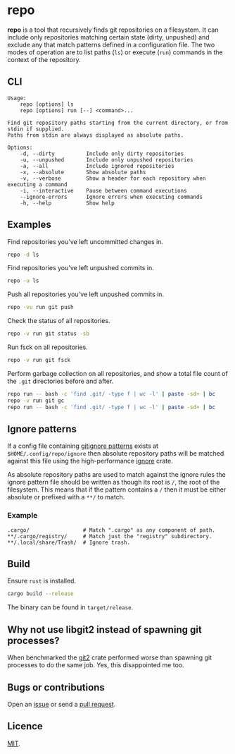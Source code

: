 # repo

**repo** is a tool that recursively finds git repositories on a filesystem. It can include only repositories matching certain state (dirty, unpushed) and exclude any that match patterns defined in a configuration file. The two modes of operation are to list paths (`ls`) or execute (`run`) commands in the context of the repository.

## CLI

```
Usage:
    repo [options] ls
    repo [options] run [--] <command>...

Find git repository paths starting from the current directory, or from stdin if supplied.
Paths from stdin are always displayed as absolute paths.

Options:
    -d, --dirty          Include only dirty repositories
    -u, --unpushed       Include only unpushed repositories
    -a, --all            Include ignored repositories
    -x, --absolute       Show absolute paths
    -v, --verbose        Show a header for each repository when executing a command
    -i, --interactive    Pause between command executions
    --ignore-errors      Ignore errors when executing commands
    -h, --help           Show help
```

## Examples

Find repositories you've left uncommitted changes in.

```bash
repo -d ls
```

Find repositories you've left unpushed commits in.

```bash
repo -u ls
```

Push all repositories you've left unpushed commits in.

```bash
repo -vu run git push
```

Check the status of all repositories.

```bash
repo -v run git status -sb
```

Run fsck on all repositories.

```bash
repo -v run git fsck
```

Perform garbage collection on all repositories, and show a total file count of the `.git` directories before and after.

```bash
repo run -- bash -c 'find .git/ -type f | wc -l' | paste -sd+ | bc
repo -v run git gc
repo run -- bash -c 'find .git/ -type f | wc -l' | paste -sd+ | bc
```

## Ignore patterns

If a config file containing [gitignore patterns](https://git-scm.com/docs/gitignore) exists at `$HOME/.config/repo/ignore` then absolute repository paths will be matched against this file using the high-performance [ignore](https://docs.rs/ignore) crate.

As absolute repository paths are used to match against the ignore rules the ignore pattern file should be written as though its root is `/`, the root of the filesystem. This means that if the pattern contains a `/` then it must be either absolute or prefixed with a `**/` to match.

### Example

```
.cargo/                 # Match ".cargo" as any component of path.
**/.cargo/registry/     # Match just the "registry" subdirectory.
**/.local/share/Trash/  # Ignore trash.
```

## Build

Ensure `rust` is installed.

```bash
cargo build --release
```

The binary can be found in `target/release`.

## Why not use libgit2 instead of spawning git processes?

When benchmarked the [git2](https://docs.rs/git2) crate performed worse than spawning git processes to do the same job. Yes, this disappointed me too.

## Bugs or contributions

Open an [issue](https://github.com/crdx/repo/issues) or send a [pull request](https://github.com/crdx/repo/pulls).

## Licence

[MIT](LICENCE.md).
